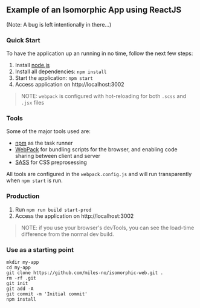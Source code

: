 ## Example of an Isomorphic App using ReactJS

(Note: A bug is left intentionally in there...)

### Quick Start

To have the application up an running in no time, follow the next few steps:

1. Install [node.js](http://nodejs.org/)
2. Install all dependencies: `npm install`
3. Start the application: `npm start`
3. Access application on http://localhost:3002

> NOTE: `webpack` is configured with hot-reloading for both `.scss` and `.jsx` files

### Tools
Some of the major tools used are:

* [npm](http://npmjs.io/) as the task runner
* [WebPack](https://webpack.github.io/) for bundling scripts for the browser, and enabling code sharing between client and server
* [SASS](http://sass-lang.com/) for CSS preprosessing

All tools are configured in the `webpack.config.js` and will run transparently when `npm start` is run.

### Production

1. Run `npm run build start-prod`
2. Access the application on http://localhost:3002

> NOTE: if you use your browser's devTools, you can see the load-time difference from the normal dev build.

### Use as a starting point

    mkdir my-app
    cd my-app
    git clone https://github.com/miles-no/isomorphic-web.git .
    rm -rf .git
    git init
    git add -A
    git commit -m 'Initial commit'
    npm install
